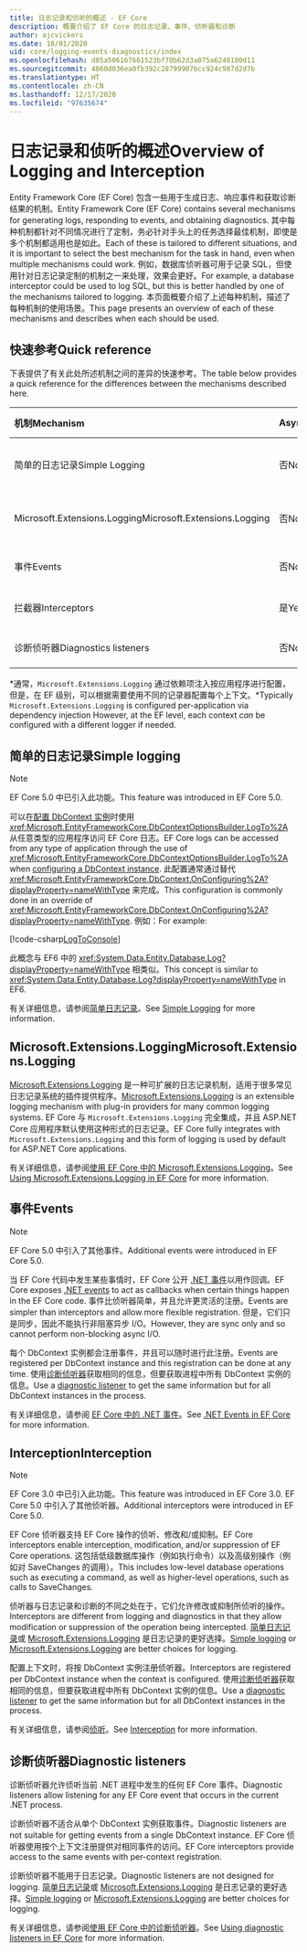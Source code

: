 ```yaml
---
title: 日志记录和侦听的概述 - EF Core
description: 概要介绍了 EF Core 的日志记录、事件、侦听器和诊断
author: ajcvickers
ms.date: 10/01/2020
uid: core/logging-events-diagnostics/index
ms.openlocfilehash: d85a506167661523bf70b62d3a075a6248180d11
ms.sourcegitcommit: 4860d036ea0fb392c28799907bcc924c987d2d7b
ms.translationtype: HT
ms.contentlocale: zh-CN
ms.lasthandoff: 12/17/2020
ms.locfileid: "97635674"
---
```

# <a name="overview-of-logging-and-interception"></a><span data-ttu-id="4c031-103">日志记录和侦听的概述</span><span class="sxs-lookup"><span data-stu-id="4c031-103">Overview of Logging and Interception</span></span>

<span data-ttu-id="4c031-104">Entity Framework Core (EF Core) 包含一些用于生成日志、响应事件和获取诊断结果的机制。</span><span class="sxs-lookup"><span data-stu-id="4c031-104">Entity Framework Core (EF Core) contains several mechanisms for generating logs, responding to events, and obtaining diagnostics.</span></span> <span data-ttu-id="4c031-105">其中每种机制都针对不同情况进行了定制，务必针对手头上的任务选择最佳机制，即使是多个机制都适用也是如此。</span><span class="sxs-lookup"><span data-stu-id="4c031-105">Each of these is tailored to different situations, and it is important to select the best mechanism for the task in hand, even when multiple mechanisms could work.</span></span> <span data-ttu-id="4c031-106">例如，数据库侦听器可用于记录 SQL，但使用针对日志记录定制的机制之一来处理，效果会更好。</span><span class="sxs-lookup"><span data-stu-id="4c031-106">For example, a database interceptor could be used to log SQL, but this is better handled by one of the mechanisms tailored to logging.</span></span> <span data-ttu-id="4c031-107">本页面概要介绍了上述每种机制，描述了每种机制的使用场景。</span><span class="sxs-lookup"><span data-stu-id="4c031-107">This page presents an overview of each of these mechanisms and describes when each should be used.</span></span>

## <a name="quick-reference"></a><span data-ttu-id="4c031-108">快速参考</span><span class="sxs-lookup"><span data-stu-id="4c031-108">Quick reference</span></span>

<span data-ttu-id="4c031-109">下表提供了有关此处所述机制之间的差异的快速参考。</span><span class="sxs-lookup"><span data-stu-id="4c031-109">The table below provides a quick reference for the differences between the mechanisms described here.</span></span>

| <span data-ttu-id="4c031-110">机制</span><span class="sxs-lookup"><span data-stu-id="4c031-110">Mechanism</span></span> |  <span data-ttu-id="4c031-111">Async</span><span class="sxs-lookup"><span data-stu-id="4c031-111">Async</span></span> | <span data-ttu-id="4c031-112">范围</span><span class="sxs-lookup"><span data-stu-id="4c031-112">Scope</span></span> | <span data-ttu-id="4c031-113">已注册</span><span class="sxs-lookup"><span data-stu-id="4c031-113">Registered</span></span> | <span data-ttu-id="4c031-114">预期用途</span><span class="sxs-lookup"><span data-stu-id="4c031-114">Intended use</span></span>
|:----------|--------|-------|------------|-------------
| <span data-ttu-id="4c031-115">简单的日志记录</span><span class="sxs-lookup"><span data-stu-id="4c031-115">Simple Logging</span></span> | <span data-ttu-id="4c031-116">否</span><span class="sxs-lookup"><span data-stu-id="4c031-116">No</span></span> | <span data-ttu-id="4c031-117">按上下文</span><span class="sxs-lookup"><span data-stu-id="4c031-117">Per context</span></span> | <span data-ttu-id="4c031-118">上下文配置</span><span class="sxs-lookup"><span data-stu-id="4c031-118">Context configuration</span></span> | <span data-ttu-id="4c031-119">开发时日志记录</span><span class="sxs-lookup"><span data-stu-id="4c031-119">Development-time logging</span></span>
| <span data-ttu-id="4c031-120">Microsoft.Extensions.Logging</span><span class="sxs-lookup"><span data-stu-id="4c031-120">Microsoft.Extensions.Logging</span></span> | <span data-ttu-id="4c031-121">否</span><span class="sxs-lookup"><span data-stu-id="4c031-121">No</span></span> | <span data-ttu-id="4c031-122">按上下文\*</span><span class="sxs-lookup"><span data-stu-id="4c031-122">Per context\*</span></span> | <span data-ttu-id="4c031-123">D.I.</span><span class="sxs-lookup"><span data-stu-id="4c031-123">D.I.</span></span> <span data-ttu-id="4c031-124">或上下文配置</span><span class="sxs-lookup"><span data-stu-id="4c031-124">or context configuration</span></span> | <span data-ttu-id="4c031-125">生产日志记录</span><span class="sxs-lookup"><span data-stu-id="4c031-125">Production logging</span></span>
| <span data-ttu-id="4c031-126">事件</span><span class="sxs-lookup"><span data-stu-id="4c031-126">Events</span></span> | <span data-ttu-id="4c031-127">否</span><span class="sxs-lookup"><span data-stu-id="4c031-127">No</span></span> | <span data-ttu-id="4c031-128">按上下文</span><span class="sxs-lookup"><span data-stu-id="4c031-128">Per context</span></span> | <span data-ttu-id="4c031-129">任何时间</span><span class="sxs-lookup"><span data-stu-id="4c031-129">Any time</span></span> | <span data-ttu-id="4c031-130">对 EF 事件做出反应</span><span class="sxs-lookup"><span data-stu-id="4c031-130">Reacting to EF events</span></span>
| <span data-ttu-id="4c031-131">拦截器</span><span class="sxs-lookup"><span data-stu-id="4c031-131">Interceptors</span></span> | <span data-ttu-id="4c031-132">是</span><span class="sxs-lookup"><span data-stu-id="4c031-132">Yes</span></span> | <span data-ttu-id="4c031-133">按上下文</span><span class="sxs-lookup"><span data-stu-id="4c031-133">Per context</span></span> | <span data-ttu-id="4c031-134">上下文配置</span><span class="sxs-lookup"><span data-stu-id="4c031-134">Context configuration</span></span> | <span data-ttu-id="4c031-135">进行 EF 操作</span><span class="sxs-lookup"><span data-stu-id="4c031-135">Manipulating EF operations</span></span>
| <span data-ttu-id="4c031-136">诊断侦听器</span><span class="sxs-lookup"><span data-stu-id="4c031-136">Diagnostics listeners</span></span> | <span data-ttu-id="4c031-137">否</span><span class="sxs-lookup"><span data-stu-id="4c031-137">No</span></span> | <span data-ttu-id="4c031-138">进程</span><span class="sxs-lookup"><span data-stu-id="4c031-138">Process</span></span> | <span data-ttu-id="4c031-139">全局</span><span class="sxs-lookup"><span data-stu-id="4c031-139">Globally</span></span> | <span data-ttu-id="4c031-140">应用程序诊断</span><span class="sxs-lookup"><span data-stu-id="4c031-140">Application diagnostics</span></span>

<span data-ttu-id="4c031-141">\*通常，`Microsoft.Extensions.Logging` 通过依赖项注入按应用程序进行配置，但是，在 EF 级别，可以根据需要使用不同的记录器配置每个上下文。</span><span class="sxs-lookup"><span data-stu-id="4c031-141">\*Typically `Microsoft.Extensions.Logging` is configured per-application via dependency injection However, at the EF level, each context _can_ be configured with a different logger if needed.</span></span>

## <a name="simple-logging"></a><span data-ttu-id="4c031-142">简单的日志记录</span><span class="sxs-lookup"><span data-stu-id="4c031-142">Simple logging</span></span>

> [!NOTE]
> <span data-ttu-id="4c031-143">EF Core 5.0 中已引入此功能。</span><span class="sxs-lookup"><span data-stu-id="4c031-143">This feature was introduced in EF Core 5.0.</span></span>

<span data-ttu-id="4c031-144">可以在[配置 DbContext 实例](xref:core/dbcontext-configuration/index)时使用 <xref:Microsoft.EntityFrameworkCore.DbContextOptionsBuilder.LogTo%2A> 从任意类型的应用程序访问 EF Core 日志。</span><span class="sxs-lookup"><span data-stu-id="4c031-144">EF Core logs can be accessed from any type of application through the use of <xref:Microsoft.EntityFrameworkCore.DbContextOptionsBuilder.LogTo%2A> when [configuring a DbContext instance](xref:core/dbcontext-configuration/index).</span></span> <span data-ttu-id="4c031-145">此配置通常通过替代 <xref:Microsoft.EntityFrameworkCore.DbContext.OnConfiguring%2A?displayProperty=nameWithType> 来完成。</span><span class="sxs-lookup"><span data-stu-id="4c031-145">This configuration is commonly done in an override of <xref:Microsoft.EntityFrameworkCore.DbContext.OnConfiguring%2A?displayProperty=nameWithType>.</span></span> <span data-ttu-id="4c031-146">例如：</span><span class="sxs-lookup"><span data-stu-id="4c031-146">For example:</span></span>

<!--
    protected override void OnConfiguring(DbContextOptionsBuilder optionsBuilder)
        => optionsBuilder.LogTo(Console.WriteLine);
-->
[!code-csharp[LogToConsole](../../../samples/core/Miscellaneous/Logging/SimpleLogging/Program.cs?name=LogToConsole)]

<span data-ttu-id="4c031-147">此概念与 EF6 中的 <xref:System.Data.Entity.Database.Log?displayProperty=nameWithType> 相类似。</span><span class="sxs-lookup"><span data-stu-id="4c031-147">This concept is similar to <xref:System.Data.Entity.Database.Log?displayProperty=nameWithType> in EF6.</span></span>

<span data-ttu-id="4c031-148">有关详细信息，请参阅[简单日志记录](xref:core/logging-events-diagnostics/simple-logging)。</span><span class="sxs-lookup"><span data-stu-id="4c031-148">See [Simple Logging](xref:core/logging-events-diagnostics/simple-logging) for more information.</span></span>

## <a name="microsoftextensionslogging"></a><span data-ttu-id="4c031-149">Microsoft.Extensions.Logging</span><span class="sxs-lookup"><span data-stu-id="4c031-149">Microsoft.Extensions.Logging</span></span>

<span data-ttu-id="4c031-150">[Microsoft.Extensions.Logging](/dotnet/core/extensions/logging) 是一种可扩展的日志记录机制，适用于很多常见日志记录系统的插件提供程序。</span><span class="sxs-lookup"><span data-stu-id="4c031-150">[Microsoft.Extensions.Logging](/dotnet/core/extensions/logging) is an extensible logging mechanism with plug-in providers for many common logging systems.</span></span> <span data-ttu-id="4c031-151">EF Core 与 `Microsoft.Extensions.Logging` 完全集成，并且 ASP.NET Core 应用程序默认使用这种形式的日志记录。</span><span class="sxs-lookup"><span data-stu-id="4c031-151">EF Core fully integrates with `Microsoft.Extensions.Logging` and this form of logging is used by default for ASP.NET Core applications.</span></span>

<span data-ttu-id="4c031-152">有关详细信息，请参阅[使用 EF Core 中的 Microsoft.Extensions.Logging](xref:core/logging-events-diagnostics/extensions-logging)。</span><span class="sxs-lookup"><span data-stu-id="4c031-152">See [Using Microsoft.Extensions.Logging in EF Core](xref:core/logging-events-diagnostics/extensions-logging) for more information.</span></span>

## <a name="events"></a><span data-ttu-id="4c031-153">事件</span><span class="sxs-lookup"><span data-stu-id="4c031-153">Events</span></span>

> [!NOTE]
> <span data-ttu-id="4c031-154">EF Core 5.0 中引入了其他事件。</span><span class="sxs-lookup"><span data-stu-id="4c031-154">Additional events were introduced in EF Core 5.0.</span></span>

<span data-ttu-id="4c031-155">当 EF Core 代码中发生某些事情时，EF Core 公开 [.NET 事件](/dotnet/standard/events/)以用作回调。</span><span class="sxs-lookup"><span data-stu-id="4c031-155">EF Core exposes [.NET events](/dotnet/standard/events/) to act as callbacks when certain things happen in the EF Core code.</span></span> <span data-ttu-id="4c031-156">事件比侦听器简单，并且允许更灵活的注册。</span><span class="sxs-lookup"><span data-stu-id="4c031-156">Events are simpler than interceptors and allow more flexible registration.</span></span> <span data-ttu-id="4c031-157">但是，它们只是同步，因此不能执行非阻塞异步 I/O。</span><span class="sxs-lookup"><span data-stu-id="4c031-157">However, they are sync only and so cannot perform non-blocking async I/O.</span></span>

<span data-ttu-id="4c031-158">每个 DbContext 实例都会注册事件，并且可以随时进行此注册。</span><span class="sxs-lookup"><span data-stu-id="4c031-158">Events are registered per DbContext instance and this registration can be done at any time.</span></span> <span data-ttu-id="4c031-159">使用[诊断侦听器](xref:core/logging-events-diagnostics/diagnostic-listeners)获取相同的信息，但要获取进程中所有 DbContext 实例的信息。</span><span class="sxs-lookup"><span data-stu-id="4c031-159">Use a [diagnostic listener](xref:core/logging-events-diagnostics/diagnostic-listeners) to get the same information but for all DbContext instances in the process.</span></span>

<span data-ttu-id="4c031-160">有关详细信息，请参阅 [EF Core 中的 .NET 事件](xref:core/logging-events-diagnostics/events)。</span><span class="sxs-lookup"><span data-stu-id="4c031-160">See [.NET Events in EF Core](xref:core/logging-events-diagnostics/events) for more information.</span></span>

## <a name="interception"></a><span data-ttu-id="4c031-161">Interception</span><span class="sxs-lookup"><span data-stu-id="4c031-161">Interception</span></span>

> [!NOTE]
> <span data-ttu-id="4c031-162">EF Core 3.0 中已引入此功能。</span><span class="sxs-lookup"><span data-stu-id="4c031-162">This feature was introduced in EF Core 3.0.</span></span> <span data-ttu-id="4c031-163">EF Core 5.0 中引入了其他侦听器。</span><span class="sxs-lookup"><span data-stu-id="4c031-163">Additional interceptors were introduced in EF Core 5.0.</span></span>

<span data-ttu-id="4c031-164">EF Core 侦听器支持 EF Core 操作的侦听、修改和/或抑制。</span><span class="sxs-lookup"><span data-stu-id="4c031-164">EF Core interceptors enable interception, modification, and/or suppression of EF Core operations.</span></span> <span data-ttu-id="4c031-165">这包括低级数据库操作（例如执行命令）以及高级别操作（例如对 SaveChanges 的调用）。</span><span class="sxs-lookup"><span data-stu-id="4c031-165">This includes low-level database operations such as executing a command, as well as higher-level operations, such as calls to SaveChanges.</span></span>

<span data-ttu-id="4c031-166">侦听器与日志记录和诊断的不同之处在于，它们允许修改或抑制所侦听的操作。</span><span class="sxs-lookup"><span data-stu-id="4c031-166">Interceptors are different from logging and diagnostics in that they allow modification or suppression of the operation being intercepted.</span></span> <span data-ttu-id="4c031-167">[简单日志记录](xref:core/logging-events-diagnostics/simple-logging)或 [Microsoft.Extensions.Logging](xref:core/logging-events-diagnostics/extensions-logging) 是日志记录的更好选择。</span><span class="sxs-lookup"><span data-stu-id="4c031-167">[Simple logging](xref:core/logging-events-diagnostics/simple-logging) or [Microsoft.Extensions.Logging](xref:core/logging-events-diagnostics/extensions-logging) are better choices for logging.</span></span>

<span data-ttu-id="4c031-168">配置上下文时，将按 DbContext 实例注册侦听器。</span><span class="sxs-lookup"><span data-stu-id="4c031-168">Interceptors are registered per DbContext instance when the context is configured.</span></span> <span data-ttu-id="4c031-169">使用[诊断侦听器](xref:core/logging-events-diagnostics/diagnostic-listeners)获取相同的信息，但要获取进程中所有 DbContext 实例的信息。</span><span class="sxs-lookup"><span data-stu-id="4c031-169">Use a [diagnostic listener](xref:core/logging-events-diagnostics/diagnostic-listeners) to get the same information but for all DbContext instances in the process.</span></span>

<span data-ttu-id="4c031-170">有关详细信息，请参阅[侦听](xref:core/logging-events-diagnostics/interceptors)。</span><span class="sxs-lookup"><span data-stu-id="4c031-170">See [Interception](xref:core/logging-events-diagnostics/interceptors) for more information.</span></span>

## <a name="diagnostic-listeners"></a><span data-ttu-id="4c031-171">诊断侦听器</span><span class="sxs-lookup"><span data-stu-id="4c031-171">Diagnostic listeners</span></span>

<span data-ttu-id="4c031-172">诊断侦听器允许侦听当前 .NET 进程中发生的任何 EF Core 事件。</span><span class="sxs-lookup"><span data-stu-id="4c031-172">Diagnostic listeners allow listening for any EF Core event that occurs in the current .NET process.</span></span>

<span data-ttu-id="4c031-173">诊断侦听器不适合从单个 DbContext 实例获取事件。</span><span class="sxs-lookup"><span data-stu-id="4c031-173">Diagnostic listeners are not suitable for getting events from a single DbContext instance.</span></span> <span data-ttu-id="4c031-174">EF Core 侦听器使用按个上下文注册提供对相同事件的访问。</span><span class="sxs-lookup"><span data-stu-id="4c031-174">EF Core interceptors provide access to the same events with per-context registration.</span></span>

<span data-ttu-id="4c031-175">诊断侦听器不能用于日志记录。</span><span class="sxs-lookup"><span data-stu-id="4c031-175">Diagnostic listeners are not designed for logging.</span></span> <span data-ttu-id="4c031-176">[简单日志记录](xref:core/logging-events-diagnostics/simple-logging)或 [Microsoft.Extensions.Logging](xref:core/logging-events-diagnostics/extensions-logging) 是日志记录的更好选择。</span><span class="sxs-lookup"><span data-stu-id="4c031-176">[Simple logging](xref:core/logging-events-diagnostics/simple-logging) or [Microsoft.Extensions.Logging](xref:core/logging-events-diagnostics/extensions-logging) are better choices for logging.</span></span>

<span data-ttu-id="4c031-177">有关详细信息，请参阅[使用 EF Core 中的诊断侦听器](xref:core/logging-events-diagnostics/diagnostic-listeners)。</span><span class="sxs-lookup"><span data-stu-id="4c031-177">See [Using diagnostic listeners in EF Core](xref:core/logging-events-diagnostics/diagnostic-listeners) for more information.</span></span>
